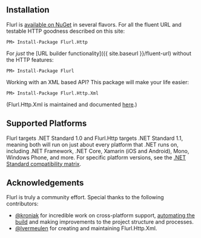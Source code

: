 ## Installation

Flurl is [available on NuGet](https://www.nuget.org/packages?q=flurl) in several flavors. For all the fluent URL and testable HTTP goodness described on this site:

````
PM> Install-Package Flurl.Http
````

For *just* the [URL builder functionality]({{ site.baseurl }}/fluent-url) without the HTTP features:

````
PM> Install-Package Flurl
````

Working with an XML based API? This package will make your life easier:

````
PM> Install-Package Flurl.Http.Xml
````

(Flurl.Http.Xml is maintained and documented [here](https://github.com/lvermeulen/Flurl.Http.Xml).)

## Supported Platforms

Flurl targets .NET Standard 1.0 and Flurl.Http targets .NET Standard 1.1, meaning both will run on just about every platform that .NET runs on, including .NET Framework, .NET Core, Xamarin (iOS and Android), Mono, Windows Phone, and more. For specific platform versions, see the [.NET Standard compatibility matrix](https://docs.microsoft.com/en-us/dotnet/standard/net-standard).

## Acknowledgements

Flurl is truly a community effort. Special thanks to the following contributors:

- [@kroniak](https://github.com/kroniak) for incredible work on cross-platform support, [automating the build](https://ci.appveyor.com/project/kroniak/flurl/branch/master) and making improvements to the project structure and processes.
- [@lvermeulen](https://github.com/lvermeulen) for creating and maintaining Flurl.Http.Xml.
